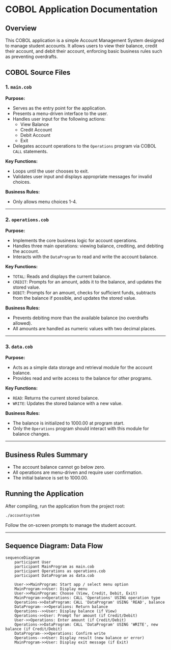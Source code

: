 # COBOL Application Documentation

## Overview
This COBOL application is a simple Account Management System designed to manage student accounts. It allows users to view their balance, credit their account, and debit their account, enforcing basic business rules such as preventing overdrafts.

## COBOL Source Files

### 1. `main.cob`
**Purpose:**
- Serves as the entry point for the application.
- Presents a menu-driven interface to the user.
- Handles user input for the following actions:
  - View Balance
  - Credit Account
  - Debit Account
  - Exit
- Delegates account operations to the `Operations` program via COBOL `CALL` statements.

**Key Functions:**
- Loops until the user chooses to exit.
- Validates user input and displays appropriate messages for invalid choices.

**Business Rules:**
- Only allows menu choices 1-4.

---

### 2. `operations.cob`
**Purpose:**
- Implements the core business logic for account operations.
- Handles three main operations: viewing balance, crediting, and debiting the account.
- Interacts with the `DataProgram` to read and write the account balance.

**Key Functions:**
- `TOTAL`: Reads and displays the current balance.
- `CREDIT`: Prompts for an amount, adds it to the balance, and updates the stored value.
- `DEBIT`: Prompts for an amount, checks for sufficient funds, subtracts from the balance if possible, and updates the stored value.

**Business Rules:**
- Prevents debiting more than the available balance (no overdrafts allowed).
- All amounts are handled as numeric values with two decimal places.

---

### 3. `data.cob`
**Purpose:**
- Acts as a simple data storage and retrieval module for the account balance.
- Provides read and write access to the balance for other programs.

**Key Functions:**
- `READ`: Returns the current stored balance.
- `WRITE`: Updates the stored balance with a new value.

**Business Rules:**
- The balance is initialized to 1000.00 at program start.
- Only the `Operations` program should interact with this module for balance changes.

---

## Business Rules Summary
- The account balance cannot go below zero.
- All operations are menu-driven and require user confirmation.
- The initial balance is set to 1000.00.

## Running the Application
After compiling, run the application from the project root:

```bash
./accountsystem
```

Follow the on-screen prompts to manage the student account.

---

## Sequence Diagram: Data Flow

```mermaid
sequenceDiagram
    participant User
    participant MainProgram as main.cob
    participant Operations as operations.cob
    participant DataProgram as data.cob

    User->>MainProgram: Start app / select menu option
    MainProgram->>User: Display menu
    User->>MainProgram: Choose (View, Credit, Debit, Exit)
    MainProgram->>Operations: CALL 'Operations' USING operation type
    Operations->>DataProgram: CALL 'DataProgram' USING 'READ', balance
    DataProgram-->>Operations: Return balance
    Operations-->>User: Display balance (if View)
    Operations->>User: Prompt for amount (if Credit/Debit)
    User->>Operations: Enter amount (if Credit/Debit)
    Operations->>DataProgram: CALL 'DataProgram' USING 'WRITE', new balance (if Credit/Debit)
    DataProgram-->>Operations: Confirm write
    Operations-->>User: Display result (new balance or error)
    MainProgram->>User: Display exit message (if Exit)
```
